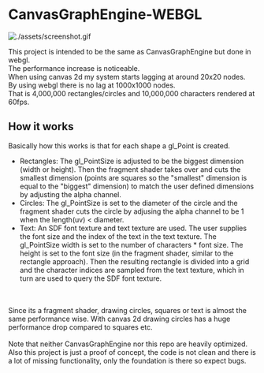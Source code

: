 # CanvasGraphEngine-WEBGL
![](./assets/screenshot.gif "./assets/screenshot.gif")

This project is intended to be the same as CanvasGraphEngine but done in webgl.
<br />
The performance increase is noticeable.
<br />
When using canvas 2d my system starts lagging at around 20x20 nodes.
<br />
By using webgl there is no lag at 1000x1000 nodes.
<br />
That is 4,000,000 rectangles/circles and 10,000,000 characters rendered at 60fps.
<br />
## How it works
Basically how this works is that for each shape a gl_Point is created.
<br />
* Rectangles: The gl_PointSize is adjusted to be the biggest dimension (width or height). Then the fragment shader takes over and cuts the smallest dimension (points are squares so the "smallest" dimension is equal to the "biggest" dimension) to match the user defined dimensions by adjusting the alpha channel.
* Circles: The gl_PointSize is set to the diameter of the circle and the fragment shader cuts the circle by adjusing the alpha channel to be 1 when the length(uv) < diameter.
* Text: An SDF font texture and text texture are used. The user supplies the font size and the index of the text in the text texture. The gl_PointSize width is set to the number of characters * font size. The height is set to the font size (in the fragment shader, similar to the rectangle approach). Then the resulting rectangle is divided into a grid and the character indices are sampled from the text texture, which in turn are used to query the SDF font texture.
<br />
<br />
Since its a fragment shader, drawing circles, squares or text is almost the same performance wise. With canvas 2d drawing circles has a huge performance drop compared to squares etc.
<br />
<br />
Note that neither CanvasGraphEngine nor this repo are heavily optimized.
Also this project is just a proof of concept, the code is not clean and there is a lot of missing functionality, only the foundation is there so expect bugs.
